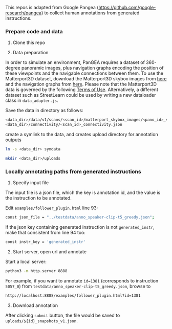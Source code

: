 This repos is adapted from Google Pangea (https://github.com/google-research/pangea) to collect human annotations from generated instructions.


### Prepare code and data

1. Clone this repo

2. Data preparation

In order to simulate an environment, PanGEA requires a dataset of 360-degree
panoramic images, plus navigation graphs encoding the position of these
viewpoints and the navigable connections between them. To use the Matterport3D
dataset, download the Matterport3D skybox images from
[here](https://niessner.github.io/Matterport/) and the navigation graphs from
[here](https://github.com/peteanderson80/Matterport3DSimulator/tree/master/connectivity).
Please note that the Matterport3D data is governed by the following
[Terms of Use](http://kaldir.vc.in.tum.de/matterport/MP_TOS.pdf). Alternatively,
a different dataset such as StreetLearn could be used by writing a new
dataloader class in `data_adapter.js`.

Save the data in directory as follows:

```bash
<data_dir>/data/v1/scans/<scan_id>/matterport_skybox_images/<pano_id>_skybox<face_id>_sami.jpg
<data_dir>/connectivity/<scan_id>_connectivity.json
```

create a symlink to the data, and creates upload directory for annotation outputs

```bash
ln -s <data_dir> symdata

mkdir <data_dir>/uploads
```


### Locally annotating paths from generated instructions

1. Specify input file

The input file is a json file, which the key is annotation id, and the value is the instruction to be annotated.

Edit `examples/follower_plugin.html` line 93:

```bash
const json_file = "../testdata/anno_speaker-clip-t5_greedy.json";
```

If the json key containing generated instruction is not `generated_instr`, make that consistent from line 94 too:

```bash
const instr_key = 'generated_instr'
```

2. Start server, open url and annotate 

Start a local server:

```bash
python3 -m http.server 8888
```

For example, if you want to annotate `id=1381` (corresponds to instruction `5057_0`) from `testdata/anno_speaker-clip-t5_greedy.json`,  browse to

```bash
http://localhost:8888/examples/follower_plugin.html?id=1381
```

3. Download annotation

After clicking `submit` button, the file would be saved to `uploads/${id}_snapshots_v1.json`.



